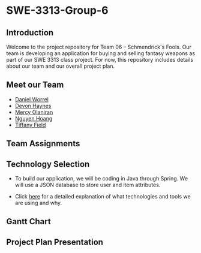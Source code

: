 # SWE-3313-Group-6
## Introduction
Welcome to the project repository for Team 06 – Schmendrick's Fools. Our team is developing an application for buying and selling fantasy weapons as part of our SWE 3313 class project. For now, this repository includes details about our team and our overall project plan.

## Meet our Team
- [Daniel Worrel](https://github.com/MercyOl/swe-3313-fall-2025-team-06/blob/8b03d9c3f4fa73c5e681c3c5d096ff56e5abdf6b/project-plan/resumes/Daniel%20Worrel.md)
- [Devon Haynes]([https://github.com/MercyOl/swe-3313-fall-2025-team-06/blob/8b03d9c3f4fa73c5e681c3c5d096ff56e5abdf6b/project-plan/resumes/Devon%20Haynes.md](https://github.com/MercyOl/swe-3313-fall-2025-team-06/blob/main/project-plan/resumes/Devon%20Haynes.md))
- [Mercy Olaniran](https://github.com/MercyOl/swe-3313-fall-2025-team-06/blob/8b03d9c3f4fa73c5e681c3c5d096ff56e5abdf6b/project-plan/resumes/Mercy%20Olaniran.md)
- [Nguyen Hoang](https://github.com/MercyOl/swe-3313-fall-2025-team-06/blob/8b03d9c3f4fa73c5e681c3c5d096ff56e5abdf6b/project-plan/resumes/Nguyen%20Hoang.md)
- [Tiffany Field](https://github.com/MercyOl/swe-3313-fall-2025-team-06/blob/8b03d9c3f4fa73c5e681c3c5d096ff56e5abdf6b/project-plan/resumes/Tiffany%20Field.md)

## Team Assignments

## Technology Selection
- To build our application, we will be coding in Java through Spring. We will use a JSON database to store user and item attributes.

- Click [here](https://github.com/MercyOl/swe-3313-fall-2025-team-06/blob/main/project-plan/technology-selection/README.md) for a detailed explanation of what technologies and tools we are using and why.

## Gantt Chart

## Project Plan Presentation 
